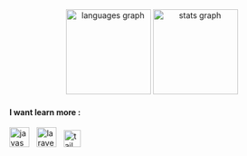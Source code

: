 <div align="center">
  <img src="https://github-readme-stats.vercel.app/api/top-langs?username=shintiaadwim&locale=en&hide_title=false&layout=compact&card_width=320&langs_count=5&theme=tokyonight&hide_border=true" height="150" alt="languages graph"  />
    <img src="https://github-readme-stats.vercel.app/api?username=shintiaadwim&hide_title=false&hide_rank=true&show_icons=true&include_all_commits=true&count_private=false&disable_animations=false&theme=tokyonight&locale=en&hide_border=true" height="150" alt="stats graph"  />
</div> 


<h4 align="left">I want learn more : </h4>

<div align="left">
  <img src="https://skillicons.dev/icons?i=javascript" height="35" alt="javascript logo"  />
  <img width="5" />
  <img src="https://skillicons.dev/icons?i=laravel" height="35" alt="laravel logo"  />
  <img width="5" />
  <img src="https://cdn.jsdelivr.net/gh/devicons/devicon/icons/tailwindcss/tailwindcss-plain.svg" height="30" alt="tailwindcss logo"  />
  <img width="5" />
</div>
